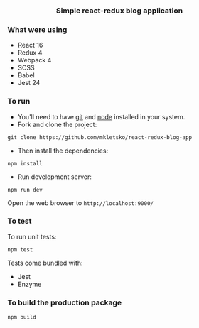 
<p align="center">
    <h3 align="center">Simple react-redux blog application</h3>
</p>

### What were using

* React 16
* Redux 4
* Webpack 4
* SCSS
* Babel
* Jest 24

### To run

* You'll need to have [git](https://git-scm.com/) and [node](https://nodejs.org/en/) installed in your system.
* Fork and clone the project:

```
git clone https://github.com/mkletsko/react-redux-blog-app
```

* Then install the dependencies:

```
npm install
```

* Run development server:

```
npm run dev
```

Open the web browser to `http://localhost:9000/`

### To test
To run unit tests:

```
npm test
```

Tests come bundled with:

* Jest
* Enzyme

### To build the production package

```
npm build
